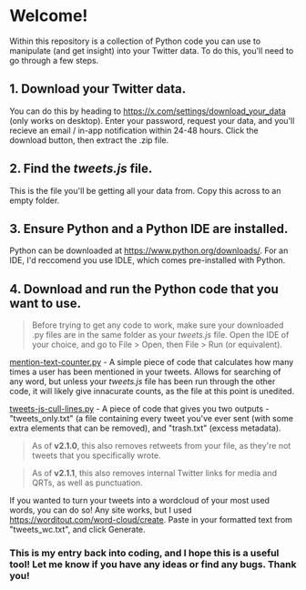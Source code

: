 # Welcome!
Within this repository is a collection of Python code you can use to manipulate (and get insight) into your Twitter data. To do this, you'll need to go through a few steps.

## 1. Download your Twitter data.
You can do this by heading to https://x.com/settings/download_your_data (only works on desktop). Enter your password, request your data, and you'll recieve an email / in-app notification within 24-48 hours. Click the download button, then extract the .zip file.

## 2. Find the *tweets.js* file.
This is the file you'll be getting all your data from. Copy this across to an empty folder.

## 3. Ensure Python and a Python IDE are installed. 
Python can be downloaded at https://www.python.org/downloads/.
For an IDE, I'd reccomend you use IDLE, which comes pre-installed with Python.
## 4. Download and run the Python code that you want to use.
> Before trying to get any code to work, make sure your downloaded .py files are in the same folder as your *tweets.js* file. Open the IDE of your choice, and go to File > Open, then File > Run (or equivalent).

[mention-text-counter.py](https://github.com/autumngender/twitter-download-manip/blob/main/mention-text-counter.py) - A simple piece of code that calculates how many times a user has been mentioned in your tweets. Allows for searching of any word, but unless your *tweets.js* file has been run through the other code, it will likely give innacurate counts, as the file at this point is unedited.

[tweets-js-cull-lines.py](https://github.com/autumngender/twitter-download-manip/blob/main/tweets-js-cull-lines.py) - A piece of code that gives you two outputs - "tweets_only.txt" (a file containing every tweet you've ever sent (with some extra elements that can be removed), and "trash.txt" (excess metadata). 
> As of **v2.1.0**, this also removes retweets from your file, as they're not tweets that you specifically wrote.

> As of **v2.1.1**, this also removes internal Twitter links for media and QRTs, as well as punctuation.

If you wanted to turn your tweets into a wordcloud of your most used words, you can do so!
Any site works, but I used https://worditout.com/word-cloud/create. Paste in your formatted text from "tweets_wc.txt", and click Generate.

### This is my entry back into coding, and I hope this is a useful tool! Let me know if you have any ideas or find any bugs. Thank you!
